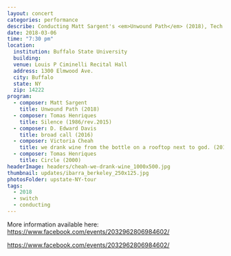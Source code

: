 ```yaml
---
layout: concert
categories: performance
describe: Conducting Matt Sargent's <em>Unwound Path</em> (2018), Tech for Cheah and Davis, [Switch~ Ensemble].
date: 2018-03-06
time: "7:30 pm"
location:
  institution: Buffalo State University
  building:
  venue: Louis P Ciminelli Recital Hall
  address: 1300 Elmwood Ave.
  city: Buffalo
  state: NY
  zip: 14222
program:
  - composer: Matt Sargent
    title: Unwound Path (2018)
  - composer: Tomas Henriques
    title: Silence (1986/rev.2015)
  - composer: D. Edward Davis
    title: broad call (2016)
  - composer: Victoria Cheah
    title: we drank wine from the bottle on a rooftop next to god. (2017)
  - composer: Tomas Henriques
    title: Circle (2000)
headerImage: headers/cheah-we-drank-wine_1000x500.jpg
thumbnail: updates/ibarra_berkeley_250x125.jpg
photosFolder: upstate-NY-tour
tags:
  - 2018
  - switch
  - conducting
---
```


More information available here: https://www.facebook.com/events/2032962806984602/

https://www.facebook.com/events/2032962806984602/

<!-- should we have a separate field for ticket sales and time -->
